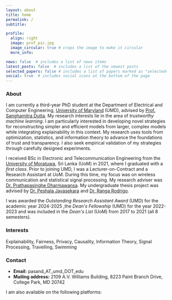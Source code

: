 ```yaml
---
layout: about
title: home
permalink: /
subtitle:

profile:
  align: right
  image: prof_pic.jpg
  image_circular: true # crops the image to make it circular
  more_info:

news: false  # includes a list of news items
latest_posts: false  # includes a list of the newest posts
selected_papers: false # includes a list of papers marked as "selected={true}"
social: true  # includes social icons at the bottom of the page
---
```


### About
I am currently a third-year PhD student at the Department of Electrical and Computer Engineering, [University of Maryland](https://umd.edu/) (UMD), advised by [Prof. Sanghamitra Dutta](https://sites.google.com/site/sanghamitraweb/). My research interests lie in the area of *trustworthy machine learning*. I am particularly interested in developing novel strategies for reconstructing simpler and efficient models from larger, complex models while integrating explainability in this context. My research uses tools from optimization, statistics, and information theory to advance the foundations of trust and transparency. I also seek empirical validation of my strategies through carefully designed experiments.

I received BSc in Electronic and Telecommunication Engineering from the [University of Moratuwa](https://uom.lk/), Sri Lanka (UoM) in 2021, where I graduated with a *first class*. Prior to joining UMD, I was a Lecturer-on-Contract and a Research Assistant at UoM. During this time, my focus was on wireless communication and statistical signal processing. My research adviser was [Dr. Prathapasinghe Dharmawansa](https://sites.google.com/view/prathapasinghe/home). My undergraduate thesis project was advised by [Dr. Peshala Jayasekara](https://peshala.staff.uom.lk/projects/) and [Dr. Ranga Rodrigo](https://ent.uom.lk/team/dr-ranga-rodrigo/).

I was awarded the *Outstanding Research Assistant Award* (UMD) for the academic year 2024-2025 ,the *Dean's Fellowship* (UMD) for the year 2022-2023 and was included in the *Dean's List* (UoM) from 2017 to 2021 (all 8 semesters).

### Interests
Explainability, Fairness, Privacy, Causality, Information Theory, Signal Processing, Travelling, Swimming

### Contact
- **Email:** pasand_AT_umd_DOT_edu
- **Mailing address:** 2109 A.V. Williams Building, 8223 Paint Branch Drive, College Park, MD 20742

I am also available on the following platforms:

